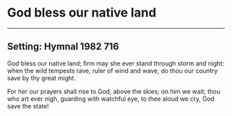 # God bless our native land

***

## Setting: Hymnal 1982 716

God bless our native land;
firm may she ever stand
through storm and night:
when the wild tempests rave,
ruler of wind and wave,
do thou our country save
by thy great might.

For her our prayers shall rise
to God, above the skies;
on him we wait;
thou who art ever nigh,
guarding with watchful eye,
to thee aloud we cry,
God save the state!